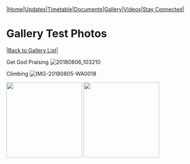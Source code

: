 |[Home](https://dallam1.github.io/)|[Updates](https://dallam1.github.io/updates)|[Timetable](https://dallam1.github.io/timetable)|[Documents](https://dallam1.github.io/documents)|[Gallery](https://dallam1.github.io/gallery)|[Videos](https://dallam1.github.io/videos)|[Stay Connected](https://dallam1.github.io/stayconnected)|

# Gallery Test Photos

|[Back to Gallery List](https://dallam1.github.io/galleryview)|

Get God Praising
![20180806_103210](https://user-images.githubusercontent.com/67221785/85921695-dc01a080-b875-11ea-94c4-b4bb7704c741.jpg)

Climbing
![IMG-20180805-WA0018](https://user-images.githubusercontent.com/67221785/85921710-094e4e80-b876-11ea-8002-eb0f56d086b1.jpg)

<img src="https://user-images.githubusercontent.com/67221785/85921710-094e4e80-b876-11ea-8002-eb0f56d086b1.jpg" width="200"> <img src="https://user-images.githubusercontent.com/67221785/85921710-094e4e80-b876-11ea-8002-eb0f56d086b1.jpg" width="200">
